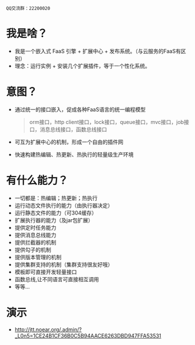 ` QQ交流群：22200020 `


# 我是啥？
* 我是一个嵌入式 FaaS 引擎 + 扩展中心 + 发布系统。（与云服务的FaaS有区别）
* 理念：运行实例 + 安装几个扩展插件，等于一个性化系统。


# 意图？
* 通过统一的接口嵌入，促成各种FaaS语言的统一编程模型
  >orm接口，http client接口，lock接口，queue接口，mvc接口，job接口，消息总线接口，函数总线接口

* 可互为扩展中心的机制，形成一个自由的插件网

* 快速构建热编辑、热更新、热执行的轻量级生产环境


# 有什么能力？
* 一切都是：热编辑；热更新；热执行
* 运行动态文件执行的能力（由执行器决定）
* 运行静态文件的能力（可304缓存）
* 扩展执行器的能力（及jar包扩展）
* 提供定时任务能力
* 提供消息总线能力
* 提供拦截器的机制
* 提供勾子的机制
* 提供版本管理的机制
* 提供集群支持的机制（集群支持很友好哦）
* 模板即可直接开发轻量接口
* 函数总线,让不同语言可直接相互调用
* 等等...


# 演示
* http://jtt.noear.org/.admin/?_L0n5=1CE24B1CF36B0C5B94AACE6263DBD947FFA53531
